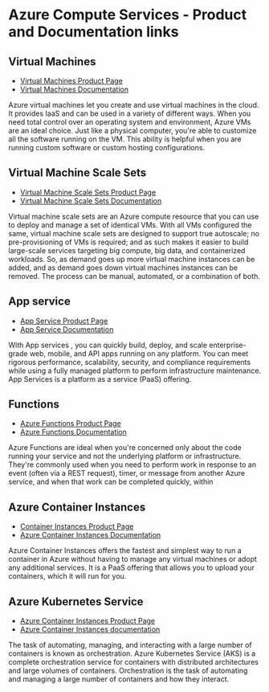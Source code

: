 # Azure Compute Services - Product and Documentation links


## Virtual Machines
* [Virtual Machines Product Page](https://azure.microsoft.com/en-us/services/virtual-machines/)
* [Virtual Machines Documentation](https://docs.microsoft.com/en-us/azure/virtual-machines/)

Azure virtual machines let you create and use virtual machines in the cloud. It provides IaaS and can be used in a variety of different ways. When you need total control over an operating system and environment, Azure VMs are an ideal choice. Just like a physical computer, you're able to customize all the software running on the VM. This ability is helpful when you are running custom software or custom hosting configurations.

## Virtual Machine Scale Sets
* [Virtual Machine Scale Sets Product Page](https://azure.microsoft.com/en-us/services/virtual-machine-scale-sets/)
* [Virtual Machine Scale Sets Documentation](https://docs.microsoft.com/en-us/azure/virtual-machine-scale-sets/)

Virtual machine scale sets are an Azure compute resource that you can use to deploy and manage a set of identical VMs. With all VMs configured the same, virtual machine scale sets are designed to support true autoscale; no pre-provisioning of VMs is required; and as such makes it easier to build large-scale services targeting big compute, big data, and containerized workloads. So, as demand goes up more virtual machine instances can be added, and as demand goes down virtual machines instances can be removed. The process can be manual, automated, or a combination of both.

## App service
* [App Service Product Page](https://azure.microsoft.com/en-us/services/app-service/)
* [App Service Documentation](https://docs.microsoft.com/en-us/azure/app-service/)

With App services , you can quickly build, deploy, and scale enterprise-grade web, mobile, and API apps running on any platform. You can meet rigorous performance, scalability, security, and compliance requirements while using a fully managed platform to perform infrastructure maintenance. App Services is a platform as a service (PaaS) offering.

## Functions
* [Azure Functions Product Page](https://azure.microsoft.com/en-us/services/functions/)
* [Azure Functions Documentation](https://docs.microsoft.com/en-us/azure/azure-functions/)

Azure Functions are ideal when you're concerned only about the code running your service and not the underlying platform or infrastructure. They're commonly used when you need to perform work in response to an event (often via a REST request), timer, or message from another Azure service, and when that work can be completed quickly, within 


## Azure Container Instances
* [Container Instances Product Page](https://azure.microsoft.com/en-us/services/container-instances/)
* [Azure Container Instances Documentation](https://docs.microsoft.com/en-us/azure/container-instances/)

Azure Container Instances offers the fastest and simplest way to run a container in Azure without having to manage any virtual machines or adopt any additional services. It is a PaaS offering that allows you to upload your containers, which it will run for you.

## Azure Kubernetes Service
* [Azure Container Instances Product Page](https://azure.microsoft.com/en-us/services/kubernetes-service/)
* [Azure Container Instances documentation](https://docs.microsoft.com/en-us/azure/aks/)

The task of automating, managing, and interacting with a large number of containers is known as orchestration. Azure Kubernetes Service (AKS) is a complete orchestration service for containers with distributed architectures and large volumes of containers. Orchestration is the task of automating and managing a large number of containers and how they interact.

